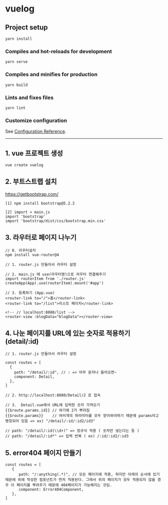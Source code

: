 # vuelog

## Project setup

```
yarn install
```

### Compiles and hot-reloads for development

```
yarn serve
```

### Compiles and minifies for production

```
yarn build
```

### Lints and fixes files

```
yarn lint
```

### Customize configuration

See [Configuration Reference](https://cli.vuejs.org/config/).

---

## 1. vue 프로젝트 생성

```
vue create vuelog
```

## 2. 부트스트랩 설치

https://getbootstrap.com/

```
[1] npm install bootstrap@5.2.2

[2] import > main.js
import 'bootstrap'
import 'bootstrap/dist/css/bootstrap.min.css'
```

## 3. 라우터로 페이지 나누기

```
// 0. 라우터설치
npm install vue-router@4

// 1. router.js 만들어서 라우터 설정

// 2. main.js 에 use(라우터명)으로 라우터 연결해주기
import routerItem from './router.js'
createApp(App).use(routerItem).mount('#app')

// 3. 등록하기 (App.vue)
<router-link to="/">홈</router-link>
<router-link to="/list">리스트 페이지</router-link>

<!-- // localhost:8080/list -->
<router-view :blogData="blogData"></router-view>
```

## 4. 나눈 페이지를 URL에 있는 숫자로 적용하기 (detail/:id)

```
// 1. router.js 만들어서 라우터 설정

const routes = [
  {
    path: "/detail/:id", // : => 아무 문자나 들어오면~
    component: Detail,
  },
]

// 2. http://localhost:8080/Detail/2 로 접속

// 3.  Detail.vue에서 URL에 입력한 숫자 가져오기
{{$route.params.id}} // 여기에 2가 뿌려짐
{{$route.params}}    // 여러개의 파라미터를 모두 받아와야하기 때문에 params라고 명칭되어 있음 => ex) "/detail/:id/:id2/id3"

// path: "/detail/:id(\\d+)" => 정규식 적용 ( 숫자만 넣는다는 등 )
// path: "/detail/:id*" => 입력 반복 ( ex) /:id/:id2/:id3
```

## 5. error404 페이지 만들기

```
const routes = [
   {
      path: "/:anything(.*)", // 모든 페이지에 적용, 하지만 아래의 순서에 있기 때문에 위에 작성한 컴포넌트가 먼저 적용된다. 그래서 위의 페이지가 모두 적용되지 않을 경우 이 페이지를 뿌려주기 때문에 404페이지가 가능해지는 것임.
      component: Error404Component,
   },
]
```
